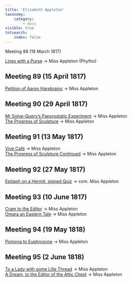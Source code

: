 ```yaml
---
title: 'Elizabeth Appleton'
taxonomy:
    category:
        - docs
visible: true
tntsearch:
    index: false
---
```


<span class="title">Meeting 88 (18 March 1817)</span>

[Lines with a Purse](../../season-9/meeting-88/purse) → <span class="name">Miss Appleton</span> <span  class="alias">(Phytho)</span>   

## Meeting 89 (15 April 1817)

[Petition of Aaron Harebrains](../../season-9/meeting-89/petition) → <span class="name">Miss Appleton</span>    

## Meeting 90 (29 April 1817)

[Mr Solve-Query’s Papyrostatic Experiment](../../season-9/meeting-90/experiment) → <span class="name">Miss Appleton</span>  
[The Progress of Sculpture](../../season-9/meeting-90/sculpture) → <span class="name">Miss Appleton</span>  

## Meeting 91 (13 May 1817)

[Vive Café](../../season-9/meeting-91/cafe) → <span class="name">Miss Appleton</span>  
[The Progress of Sculpture Continued](../../season-9/meeting-91/sculpture) → <span class="name">Miss Appleton</span>  

## Meeting 92 (27 May 1817)

[Epitaph on a Hermit, signed Quiz](../../season-9/meeting-92/epitaph) → <span class="name">com. Miss Appleton</span>  

## Meeting 93 (10 June 1817)

[Cram to the Editor](../../season-9/meeting-93/cram) → <span class="name">Miss Appleton</span>  
[Omara an Eastern Tale](../../season-9/meeting-93/omara) → <span class="name">Miss Appleton</span>  

## Meeting 94 (19 May 1818)

[Pomona to Euphrosyne](../../season-10/meeting-94/euphrosyne) → <span class="name">Miss Appleton</span>  

## Meeting 95 (2 June 1818)

[To a Lady with some Lille Thread](../../season-10/meeting-95/lille) → <span class="name">Miss Appleton</span>  
[A Dream, to the Editor of the Attic Chest](../../season-10/meeting-95/dream) → <span class="name">Miss Appleton</span>  


